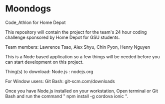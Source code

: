 # Moondogs
Code_Athlon for Home Depot

This repository will contain the project for the team's 24 hour coding challenge sponsored by Home Depot for GSU students.

Team members: Lawrence Tsao, Alex Shyu, Chin Pyon, Henry Nguyen

This is a Node based application so a few things will be needed before you 
can start development on this project.

Thing(s) to download: 
Node.js : nodejs.org

For Window users: 
Git Bash: git-scm.com/downloads

Once you have Node.js installed on your workstation, Open terminal 
or Git Bash and run the command " npm install -g cordova ionic ".
